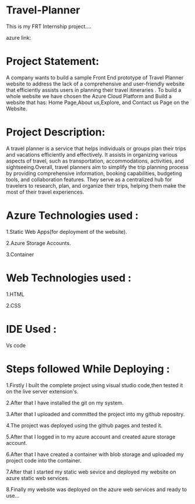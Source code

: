 # Travel-Planner

This is my FRT Internship project....

azure link:

# Project Statement:
A company wants to build a sample Front End prototype of Travel Planner website to address  the lack of a comprehensive and user-friendly website that efficiently assists users in planning their travel itineraries . To build a whole website we have chosen the Azure Cloud Platform and Build a website that has: Home Page,About us,Explore, and Contact us Page on the Website.

# Project Description:
A travel planner is a   service that helps individuals or groups plan their trips and vacations efficiently and effectively. It assists in organizing various aspects of travel, such as transportation, accommodations, activities, and sightseeing.Overall, travel planners aim to simplify the trip planning process by providing comprehensive information, booking capabilities, budgeting tools, and collaboration features. They serve as a centralized hub for travelers to research, plan, and organize their trips, helping them make the most of their travel experiences.

# Azure Technologies used :
1.Static Web Apps(for deployment of the website).

2.Azure Storage Accounts.

3.Container

# Web Technologies used :
1.HTML

2.CSS

# IDE Used :
Vs code

# Steps followed While Deploying :
1.Firstly I built the complete project using visual studio code,then tested it on the live server extension's.

2.After that I have installed the git on my system.

3.After that I uploaded and committed the project into my github repositry.

4.The project was deployed using the github pages and tested it.

5.After that I logged in to my azure account and created azure storage account.

6.After that I have created a container with blob storage and uploaded my project code into the container.

7.After that I started my static web sevice and deployed my website on azure static web services.

8.Finally my website was deployed on the azure web services and ready to use...
